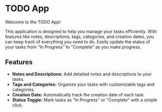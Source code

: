 
# TODO App

Welcome to the TODO App! 

This application is designed to help you manage your tasks efficiently. With features like notes, descriptions, tags, categories, and creation dates, you can keep track of everything you need to do. Easily update the status of your tasks from "In Progress" to "Complete" as you make progress.

## Features

* **Notes and Descriptions:** Add detailed notes and descriptions to your tasks.
* **Tags and Categories:** Organize your tasks with customizable tags and categories.
* **Creation Date:** Automatically track the creation date of each task.
* **Status Toggle:** Mark tasks as "In Progress" or "Complete" with a simple click.
